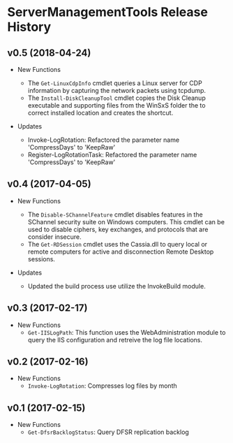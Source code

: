 # ServerManagementTools Release History

## v0.5 (2018-04-24)

- New Functions

  - The `Get-LinuxCdpInfo` cmdlet queries a Linux server for CDP information by capturing the network packets using tcpdump.
  - The `Install-DiskCleanupTool` cmdlet copies the Disk Cleanup executable and supporting files from the WinSxS folder the to correct installed location and creates the shortcut.

- Updates

  - Invoke-LogRotation: Refactored the parameter name 'CompressDays' to 'KeepRaw'
  - Register-LogRotationTask: Refactored the parameter name 'CompressDays' to 'KeepRaw'


## v0.4 (2017-04-05)

- New Functions

  - The `Disable-SChannelFeature` cmdlet disables features in the SChannel security suite on Windows computers.  This cmdlet can be used to disable ciphers, key exchanges, and protocols that are consider insecure.
  - The `Get-RDSession` cmdlet uses the Cassia.dll to query local or remote computers for active and disconnection Remote Desktop sessions.

- Updates

  - Updated the build process use utilize the InvokeBuild module.

## v0.3 (2017-02-17)

- New Functions
  - `Get-IISLogPath`: This function uses the WebAdministration module to query the IIS configuration and retreive the log file locations.

## v0.2 (2017-02-16)

- New Functions
  - `Invoke-LogRotation`: Compresses log files by month

## v0.1 (2017-02-15)

- New Functions
  - `Get-DfsrBacklogStatus`: Query DFSR replication backlog
